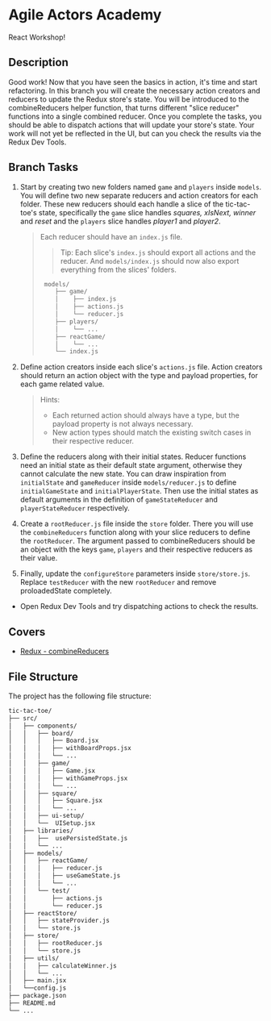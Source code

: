 # Agile Actors Academy

React Workshop!

## Description

Good work! Now that you have seen the basics in action, it's time and start refactoring. In this branch you will create the necessary action creators and reducers to update the Redux store's state. You will be introduced to the combineReducers helper function, that turns different "slice reducer" functions into a single combined reducer. Once you complete the tasks, you should be able to dispatch actions that will update your store's state. Your work will not yet be reflected in the UI, but can you check the results via the Redux Dev Tools.

## Branch Tasks

1. Start by creating two new folders named `game` and `players` inside `models`. You will define two new separate reducers and action creators for each folder. These new reducers should each handle a slice of the tic-tac-toe's state, specifically the `game` slice handles _squares, xIsNext, winner_ and _reset_ and the `players` slice handles _player1_ and _player2_.

   > Each reducer should have an `index.js` file.
   >
   > > Tip: Each slice's `index.js` should export all actions and the reducer. And `models/index.js` should now also export everything from the slices' folders.
   >
   > ```bash
   >  models/
   >     ├── game/
   >     │    ├── index.js
   >     │    ├── actions.js
   >     │    └── reducer.js
   >     ├── players/
   >     │    └── ...
   >     ├── reactGame/
   >     │    └── ...
   >     └── index.js
   > ```

2. Define action creators inside each slice's `actions.js` file. Action creators should return an action object with the type and payload properties, for each game related value.

   > Hints:
   >
   > - Each returned action should always have a type, but the payload property is not always necessary.
   > - New action types should match the existing switch cases in their respective reducer.

3. Define the reducers along with their initial states. Reducer functions need an initial state as their default state argument, otherwise they cannot calculate the new state. You can draw inspiration from `initialState` and `gameReducer` inside `models/reducer.js` to define `initialGameState` and `initialPlayerState`. Then use the initial states as default arguments in the definition of `gameStateReducer` and `playerStateReducer` respectively.
<!-- Check if both reset functions are needed -->
4. Create a `rootReducer.js` file inside the `store` folder. There you will use the `combineReducers` function along with your slice reducers to define the `rootReducer`. The argument passed to combineReducers should be an object with the keys `game`, `players` and their respective reducers as their value.

5. Finally, update the `configureStore` parameters inside `store/store.js`. Replace `testReducer` with the new `rootReducer` and remove proloadedState completely.

- Open Redux Dev Tools and try dispatching actions to check the results.

## Covers

- [Redux - combineReducers](https://redux.js.org/api/combinereducers)

## File Structure

The project has the following file structure:

```bash
tic-tac-toe/
├── src/
│   ├── components/
│   │   ├── board/
│   │   │   ├── Board.jsx
│   │   │   ├── withBoardProps.jsx
│   │   │   └── ...
│   │   ├── game/
│   │   │   ├── Game.jsx
│   │   │   ├── withGameProps.jsx
│   │   │   └── ...
│   │   ├── square/
│   │   │   ├── Square.jsx
│   │   │   └── ...
│   │   ├── ui-setup/
│   │   └──  UISetup.jsx
│   ├── libraries/
│   │   ├──  usePersistedState.js
│   │   └── ...
│   ├── models/
│   │   ├── reactGame/
│   │   │   ├── reducer.js
│   │   │   ├── useGameState.js
│   │   │   └── ...
│   │   └── test/
│   │       ├── actions.js
│   │       └── reducer.js
│   ├── reactStore/
│   │   ├── stateProvider.js
│   │   └── store.js
│   ├── store/
│   │   ├── rootReducer.js
│   │   └── store.js
│   ├── utils/
│   │   ├── calculateWinner.js
│   │   └── ...
│   ├── main.jsx
│   └──config.js
├── package.json
├── README.md
└── ...
```
